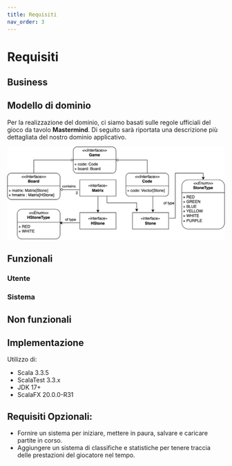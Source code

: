 ```yaml
---
title: Requisiti
nav_order: 3
---
```

# Requisiti

## Business

## Modello di dominio
Per la realizzazione del dominio, ci siamo basati sulle regole ufficiali del gioco da tavolo **Mastermind**.
Di seguito sarà riportata una descrizione più dettagliata del nostro dominio applicativo.

![Modello di dominio](../img/02-requirements/mastermind-dominio.jpg)

## Funzionali

### Utente

### Sistema

## Non funzionali

## Implementazione
Utilizzo di:
- Scala 3.3.5
- ScalaTest 3.3.x
- JDK 17+
- ScalaFX 20.0.0-R31

## Requisiti Opzionali:
- Fornire un sistema per iniziare, mettere in paura, salvare e caricare partite in corso.
- Aggiungere un sistema di classifiche e statistiche per tenere traccia delle prestazioni del giocatore nel tempo.
